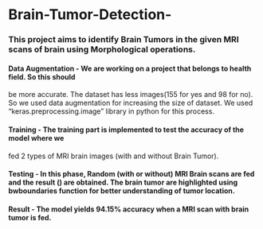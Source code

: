 # Brain-Tumor-Detection-

### This project aims to identify Brain Tumors in the given MRI scans of brain using Morphological operations.

#### Data Augmentation - We are working on a project that belongs to health field. So this should
be more accurate. The dataset has less images(155 for yes and 98 for
no). So we used data augmentation for increasing the size of dataset. We
used “keras.preprocessing.image” library in python for this process.

#### Training - The training part is implemented to test the accuracy of the model where we
fed 2 types of MRI brain images (with and without Brain Tumor). 

#### Testing - In this phase, Random (with or without) MRI Brain scans are fed and the result () are obtained. The brain tumor are highlighted using bwboundaries function for better understanding of tumor location.

#### Result - The model yields 94.15% accuracy when a MRI scan with brain tumor is fed. 
